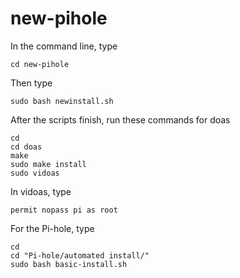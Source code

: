 # new-pihole
In the command line, type
```
cd new-pihole
```
Then type
```
sudo bash newinstall.sh
```
After the scripts finish, run these commands for doas
```
cd
cd doas
make
sudo make install
sudo vidoas
```
In vidoas, type
```
permit nopass pi as root
```
For the Pi-hole, type
```
cd
cd "Pi-hole/automated install/"
sudo bash basic-install.sh
```
